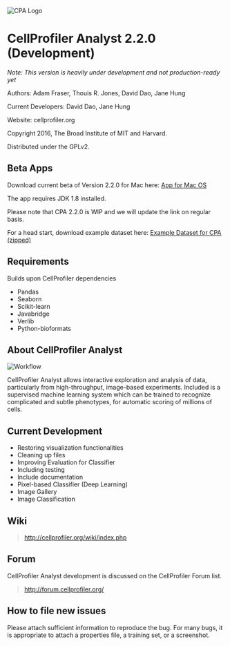 ![CPA Logo](http://i.imgur.com/45Iosp1.png)
# CellProfiler Analyst 2.2.0 (Development)

*Note: This version is heavily under development and not production-ready yet*

Authors: Adam Fraser, Thouis R. Jones, David Dao, Jane Hung

Current Developers: David Dao, Jane Hung

Website: cellprofiler.org

Copyright 2016, The Broad Institute of MIT and Harvard.

Distributed under the GPLv2.

## Beta Apps

Download current beta of Version 2.2.0 for Mac here: [App for Mac OS](https://drive.google.com/file/d/0B_Rfj3esFDX8XzBGbE1uV2NXTjg/view?usp=sharing)

The app requires JDK 1.8 installed.

Please note that CPA 2.2.0 is WIP and we will update the link on regular basis. 

For a head start, download example dataset here: [Example Dataset for CPA (zipped)](http://cellprofiler.org/linked_files/Examplezips/cpa_2.0_example.zip)

## Requirements

Builds upon CellProfiler dependencies

* Pandas
* Seaborn
* Scikit-learn
* Javabridge
* Verlib
* Python-bioformats

## About CellProfiler Analyst

![Workflow](http://i.imgur.com/j12EQH5.png)

CellProfiler Analyst allows interactive exploration and analysis of data, particularly from high-throughput, image-based experiments. Included is a supervised machine learning system which can be trained to recognize complicated and subtle phenotypes, for automatic scoring of millions of cells.

## Current Development

* Restoring visualization functionalities
* Cleaning up files
* Improving Evaluation for Classifier
* Including testing
* Include documentation
* Pixel-based Classifier (Deep Learning)
* Image Gallery
* Image Classification

## Wiki

> http://cellprofiler.org/wiki/index.php

## Forum

CellProfiler Analyst development is discussed on the CellProfiler Forum
list.  

> http://forum.cellprofiler.org/

## How to file new issues

Please attach sufficient information to reproduce the bug. For many
bugs, it is appropriate to attach a properties file, a training set,
or a screenshot.

